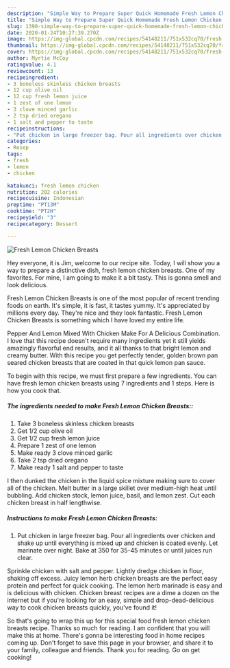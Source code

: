 ```yaml
---
description: "Simple Way to Prepare Super Quick Homemade Fresh Lemon Chicken Breasts"
title: "Simple Way to Prepare Super Quick Homemade Fresh Lemon Chicken Breasts"
slug: 1390-simple-way-to-prepare-super-quick-homemade-fresh-lemon-chicken-breasts
date: 2020-01-24T10:27:39.270Z
image: https://img-global.cpcdn.com/recipes/54148211/751x532cq70/fresh-lemon-chicken-breasts-recipe-main-photo.jpg
thumbnail: https://img-global.cpcdn.com/recipes/54148211/751x532cq70/fresh-lemon-chicken-breasts-recipe-main-photo.jpg
cover: https://img-global.cpcdn.com/recipes/54148211/751x532cq70/fresh-lemon-chicken-breasts-recipe-main-photo.jpg
author: Myrtie McCoy
ratingvalue: 4.1
reviewcount: 13
recipeingredient:
- 3 boneless skinless chicken breasts
- 12 cup olive oil
- 12 cup fresh lemon juice
- 1 zest of one lemon
- 3 clove minced garlic
- 2 tsp dried oregano
- 1 salt and pepper to taste
recipeinstructions:
- "Put chicken in large freezer bag. Pour all ingredients over chicken and shake up until everything is mixed up and chicken is coated evenly. Let marinate over night. Bake at 350 for 35-45 minutes or until juices run clear."
categories:
- Resep
tags:
- fresh
- lemon
- chicken

katakunci: fresh lemon chicken
nutrition: 202 calories
recipecuisine: Indonesian
preptime: "PT13M"
cooktime: "PT2H"
recipeyield: "3"
recipecategory: Dessert

---
```



![Fresh Lemon Chicken Breasts](https://img-global.cpcdn.com/recipes/54148211/751x532cq70/fresh-lemon-chicken-breasts-recipe-main-photo.jpg)

Hey everyone, it is Jim, welcome to our recipe site. Today, I will show you a way to prepare a distinctive dish, fresh lemon chicken breasts. One of my favorites. For mine, I am going to make it a bit tasty. This is gonna smell and look delicious.

Fresh Lemon Chicken Breasts is one of the most popular of recent trending foods on earth. It's simple, it is fast, it tastes yummy. It's appreciated by millions every day. They're nice and they look fantastic. Fresh Lemon Chicken Breasts is something which I have loved my entire life.

Pepper And Lemon Mixed With Chicken Make For A Delicious Combination. I love that this recipe doesn&#39;t require many ingredients yet it still yields amazingly flavorful end results, and it all thanks to that bright lemon and creamy butter. With this recipe you get perfectly tender, golden brown pan seared chicken breasts that are coated in that quick lemon pan sauce.


To begin with this recipe, we must first prepare a few ingredients. You can have fresh lemon chicken breasts using 7 ingredients and 1 steps. Here is how you cook that.

##### The ingredients needed to make Fresh Lemon Chicken Breasts::

1. Take 3 boneless skinless chicken breasts
1. Get 1/2 cup olive oil
1. Get 1/2 cup fresh lemon juice
1. Prepare 1 zest of one lemon
1. Make ready 3 clove minced garlic
1. Take 2 tsp dried oregano
1. Make ready 1 salt and pepper to taste


I then dunked the chicken in the liquid spice mixture making sure to cover all of the chicken. Melt butter in a large skillet over medium-high heat until bubbling. Add chicken stock, lemon juice, basil, and lemon zest. Cut each chicken breast in half lengthwise. 

##### Instructions to make Fresh Lemon Chicken Breasts:

1. Put chicken in large freezer bag. Pour all ingredients over chicken and shake up until everything is mixed up and chicken is coated evenly. Let marinate over night. Bake at 350 for 35-45 minutes or until juices run clear.


Sprinkle chicken with salt and pepper. Lightly dredge chicken in flour, shaking off excess. Juicy lemon herb chicken breasts are the perfect easy protein and perfect for quick cooking. The lemon herb marinade is easy and is delicious with chicken. Chicken breast recipes are a dime a dozen on the internet but if you&#39;re looking for an easy, simple and drop-dead-delicious way to cook chicken breasts quickly, you&#39;ve found it! 

So that's going to wrap this up for this special food fresh lemon chicken breasts recipe. Thanks so much for reading. I am confident that you will make this at home. There's gonna be interesting food in home recipes coming up. Don't forget to save this page in your browser, and share it to your family, colleague and friends. Thank you for reading. Go on get cooking!
